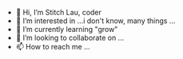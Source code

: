 - 👋 Hi, I’m Stitch Lau, coder
- 👀 I’m interested in ...i don't know, many things ...
- 🌱 I’m currently learning "grow"
- 💞️ I’m looking to collaborate on ...
- 📫 How to reach me ...

<!---
stitchLau/stitchLau is a ✨ special ✨ repository because its `README.md` (this file) appears on your GitHub profile.
You can click the Preview link to take a look at your changes.
--->
